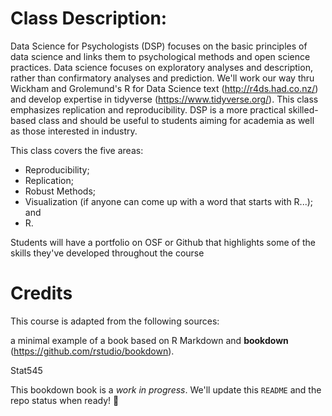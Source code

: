 


# Class Description:

Data Science for Psychologists (DSP) focuses on the basic principles of data science and links them to psychological methods and open science practices. Data science focuses on exploratory analyses and description, rather than confirmatory analyses and prediction. We'll work our way thru Wickham and Grolemund's R for Data Science text (http://r4ds.had.co.nz/) and develop expertise in tidyverse (https://www.tidyverse.org/). This class emphasizes replication and reproducibility. DSP is a more practical skilled-based class and should be useful to students aiming for academia as well as those interested in industry. 

This class covers the five areas:
+ Reproducibility;
+ Replication;
+ Robust Methods;
+ Visualization (if anyone can come up with a word that starts with R...); and
+ R.

Students will have a portfolio on OSF or Github that highlights some of the skills they've developed throughout the course




# Credits
This course is adapted from the following sources: 

a minimal example of a book based on R Markdown and **bookdown** (https://github.com/rstudio/bookdown).

Stat545


This bookdown book is a *work in progress*. We'll update this `README` and the repo status when ready! :rocket:
